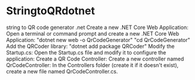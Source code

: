 # StringtoQRdotnet
string to QR code generator .net
Create a new .NET Core Web Application:
Open a terminal or command prompt and create a new .NET Core Web Application: 
  "dotnet new web -o QrCodeGenerator"
  "cd QrCodeGenerator"
Add the QRCoder library:
"dotnet add package QRCoder"
Modify the Startup.cs:
Open the Startup.cs file and modify it to configure the application:
Create a QR Code Controller:
Create a new controller named QrCodeController:
In the Controllers folder (create it if it doesn't exist), create a new file named QrCodeController.cs.
